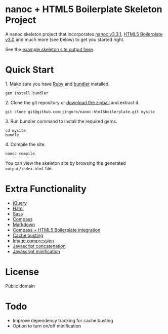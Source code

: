 nanoc + HTML5 Boilerplate Skeleton Project
==========================================

A nanoc skeleton project that incorporates [nanoc v3.3.1](http://nanoc.stoneship.org/), [HTML5 Boilerplate v3.0](http://html5boilerplate.com/) and much more (see below) to get you started right.

See the [example skeleton site output here](http://jingoro.github.com/nanoc-html5boilerplate/).

# Quick Start

1\. Make sure you have [Ruby](http://www.ruby-lang.org/en/downloads/) and [bundler](http://gembundler.com/) installed.

    gem install bundler

2\. Clone the git repository or [download the zipball](https://github.com/jingoro/nanoc-html5boilerplate/zipball/master) and extract it.

    git clone git@github.com:jingoro/nanoc-html5boilerplate.git mysite

3\. Run bundler command to install the required gems.

    cd mysite
    bundle

4\. Compile the site.

    nanoc compile

You can view the skeleton site by browsing the generated `output/index.html` file.

# Extra Functionality

- [jQuery](http://jquery.com/)
- [Haml](http://haml-lang.com/)
- [Sass](http://sass-lang.com/)
- [Compass](http://compass-style.org/)
- [Markdown](https://github.com/gettalong/kramdown)
- [Compass + HTML5 Boilerplate integration](https://github.com/sporkd/compass-h5bp)
- [Cache busting](https://github.com/avdgaag/nanoc-cachebuster)
- [Image compression](https://github.com/jingoro/nanoc-image-compressor)
- [Javascript concatenation](https://github.com/jingoro/nanoc-javascript-concatenator)
- [Javascript minification](https://github.com/lautis/uglifier)

# License

Public domain

# Todo

- Improve dependency tracking for cache busting
- Option to turn on/off minification

